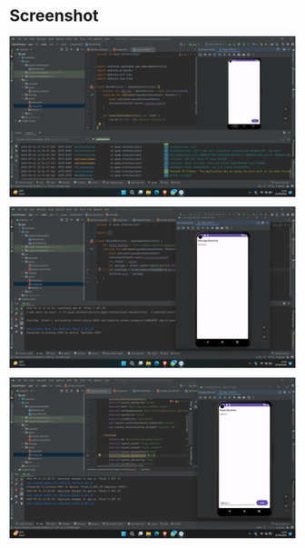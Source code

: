 # Screenshot

![SS1](https://raw.githubusercontent.com/Fr0faive/PAMobile/main/ScreenShot/Screenshot%202023-09-21%20113212.png)

![SS2](https://raw.githubusercontent.com/Fr0faive/PAMobile/main/ScreenShot/Screenshot%202023-09-21%20114212.png)

![SS3](https://raw.githubusercontent.com/Fr0faive/PAMobile/main/ScreenShot/Screenshot%202023-09-21%20123424.png)
